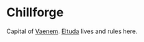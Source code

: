 # Chillforge

Capital of [Vaenem](./vaenem.md). [Eltuda](../characters/eltuda-marblemaul) lives and rules here.
